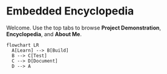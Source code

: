 # Embedded Encyclopedia

Welcome. Use the top tabs to browse **Project Demonstration**, **Encyclopedia**, and **About Me**.

```mermaid
flowchart LR
  A[Learn] --> B[Build]
  B --> C[Test]
  C --> D[Document]
  D --> A
```
